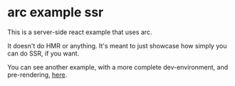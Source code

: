 # arc example ssr

This is a server-side react example that uses arc.

It doesn't do HMR or anything. It's meant to just showcase how simply you can do SSR, if you want.

You can see another example, with a more complete dev-environment, and pre-rendering, [here](https://github.com/konsumer/arc-example-ssrlight).
